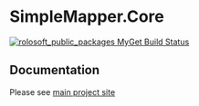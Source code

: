 # SimpleMapper.Core

[![rolosoft_public_packages MyGet Build Status](https://www.myget.org/BuildSource/Badge/rolosoft_public_packages?identifier=45a6ede6-4b2a-42ba-b890-b51cb9bb620b)](https://www.myget.org/)

## Documentation
Please see [main project site](https://github.com/Rolosoft/simplemapper)

